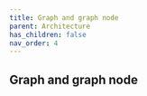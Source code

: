 ```yaml
---
title: Graph and graph node
parent: Architecture
has_children: false
nav_order: 4
---
```


## Graph and graph node
